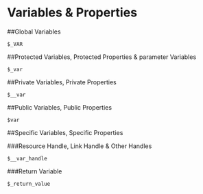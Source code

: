 # Variables & Properties

##Global Variables

`$_VAR`

##Protected Variables, Protected Properties & parameter Variables

`$_var`

##Private Variables, Private Properties

`$__var`

##Public Variables, Public Properties

`$var`


##Specific Variables, Specific Properties

###Resource Handle, Link Handle & Other Handles

`$__var_handle`

###Return Variable

`$_return_value`
